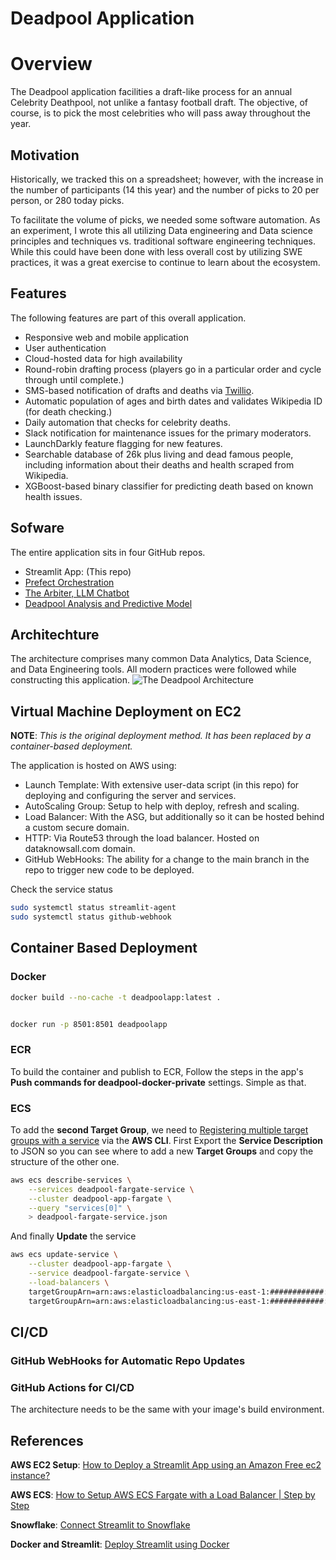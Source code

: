 # Deadpool Application

# Overview 
The Deadpool application facilities a draft-like process for an annual Celebrity Deathpool, not unlike a fantasy football draft.  The objective, of course, is to pick the most celebrities who will pass away throughout the year.  

## Motivation
Historically, we tracked this on a spreadsheet; however, with the increase in the number of participants (14 this year) and the number of picks to 20 per person, or 280 today picks.  

To facilitate the volume of picks, we needed some software automation.  As an experiment, I wrote this all utilizing Data engineering and Data science principles and techniques vs. traditional software engineering techniques.  While this could have been done with less overall cost by utilizing SWE practices, it was a great exercise to continue to learn about the ecosystem.  

## Features
The following features are part of this overall application.

* Responsive web and mobile application
* User authentication
* Cloud-hosted data for high availability
* Round-robin drafting process (players go in a particular order and cycle through until complete.)
* SMS-based notification of drafts and deaths via [Twillio](https://www.twilio.com).
* Automatic population of ages and birth dates and validates Wikipedia ID (for death checking.)
* Daily automation that checks for celebrity deaths.
* Slack notification for maintenance issues for the primary moderators.
* LaunchDarkly feature flagging for new features.
* Searchable database of 26k plus living and dead famous people, including information about their deaths and health scraped from Wikipedia.
* XGBoost-based binary classifier for predicting death based on known health issues. 


## Sofware
The entire application sits in four GitHub repos.  
* Streamlit App: (This repo)
* [Prefect Orchestration](https://github.com/broepke/prefect-dka)
* [The Arbiter, LLM Chatbot](https://github.com/broepke/deadpool-llm)
* [Deadpool Analysis and Predictive Model](https://github.com/broepke/deadpool-analysis)

## Architechture
The architecture comprises many common Data Analytics, Data Science, and Data Engineering tools.  All modern practices were followed while constructing this application.
![The Deadpool Architecture](dp_arch.png)

## Virtual Machine Deployment on EC2

**NOTE**: *This is the original deployment method.  It has been replaced by a container-based deployment.*

The application is hosted on AWS using:

* Launch Template: With extensive user-data script (in this repo) for deploying and configuring the server and services.
* AutoScaling Group: Setup to help with deploy, refresh and scaling.
* Load Balancer: With the ASG, but additionally so it can be hosted behind a custom secure domain.
* HTTP: Via Route53 through the load balancer.  Hosted on dataknowsall.com domain.
* GitHub WebHooks: The ability for a change to the main branch in the repo to trigger new code to be deployed.


Check the service status

```bash
sudo systemctl status streamlit-agent
sudo systemctl status github-webhook
```

## Container Based Deployment

### Docker

```bash
docker build --no-cache -t deadpoolapp:latest .


docker run -p 8501:8501 deadpoolapp
```

### ECR

To build the container and publish to ECR, Follow the steps in the app's **Push commands for deadpool-docker-private** settings.  Simple as that.

### ECS

To add the **second Target Group**, we need to [Registering multiple target groups with a service](https://docs.aws.amazon.com/AmazonECS/latest/developerguide/register-multiple-targetgroups.html) via the **AWS CLI**. First Export the **Service Description** to JSON so you can see where to add a new **Target Groups** and copy the structure of the other one.

```bash
aws ecs describe-services \
    --services deadpool-fargate-service \
    --cluster deadpool-app-fargate \
    --query "services[0]" \
    > deadpool-fargate-service.json

```

And finally **Update** the service

```bash
aws ecs update-service \
    --cluster deadpool-app-fargate \
    --service deadpool-fargate-service \
    --load-balancers \
    targetGroupArn=arn:aws:elasticloadbalancing:us-east-1:############:targetgroup/deadpool-fargate-tg/3ba657d612a4194e,containerName=deadpool,containerPort=8501 \
    targetGroupArn=arn:aws:elasticloadbalancing:us-east-1:############:targetgroup/deadpool-fargate-tg-flask/84f8864279670ad9,containerName=deadpool,containerPort=5000
```

## CI/CD

### GitHub WebHooks for Automatic Repo Updates


### GitHub Actions for CI/CD

The architecture needs to be the same with your image's build environment.


## References
**AWS EC2 Setup**: 
 [How to Deploy a Streamlit App using an Amazon Free ec2 instance?](https://towardsdatascience.com/how-to-deploy-a-streamlit-app-using-an-amazon-free-ec2-instance-416a41f69dc3)

**AWS ECS**: [How to Setup AWS ECS Fargate with a Load Balancer | Step by Step](https://www.youtube.com/watch?v=o7s-eigrMAI)

**Snowflake**: [Connect Streamlit to Snowflake](https://docs.streamlit.io/knowledge-base/tutorials/databases/snowflake)

**Docker and Streamlit**: [Deploy Streamlit using Docker](https://docs.streamlit.io/knowledge-base/tutorials/deploy/docker)
